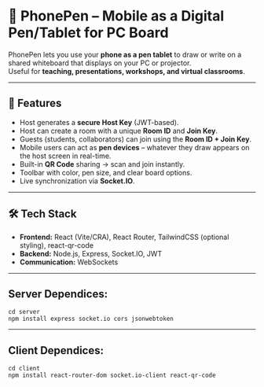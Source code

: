 # 📱 PhonePen – Mobile as a Digital Pen/Tablet for PC Board

PhonePen lets you use your **phone as a pen tablet** to draw or write on a shared whiteboard that displays on your PC or projector.  
Useful for **teaching, presentations, workshops, and virtual classrooms**.

---

## 🚀 Features
- Host generates a **secure Host Key** (JWT-based).
- Host can create a room with a unique **Room ID** and **Join Key**.
- Guests (students, collaborators) can join using the **Room ID + Join Key**.
- Mobile users can act as **pen devices** – whatever they draw appears on the host screen in real-time.
- Built-in **QR Code** sharing → scan and join instantly.
- Toolbar with color, pen size, and clear board options.
- Live synchronization via **Socket.IO**.

---

## 🛠️ Tech Stack
- **Frontend:** React (Vite/CRA), React Router, TailwindCSS (optional styling), react-qr-code
- **Backend:** Node.js, Express, Socket.IO, JWT
- **Communication:** WebSockets

---

## Server Dependices:

```
cd server
npm install express socket.io cors jsonwebtoken
```

---
## Client Dependices:
```
cd client
npm install react-router-dom socket.io-client react-qr-code
```
